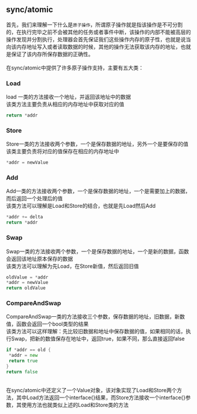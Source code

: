 ## sync/atomic
首先，我们来理解一下什么是`原子操作`，所谓原子操作就是指该操作是不可分割的，在执行完毕之前不会被其他的任务或者事件中断，该操作的内部不能被高层的操作发现并分割执行，处理器会首先保证我们这些操作内存的原子性，也就是说当向该内存地址写入或者读取数据的时候，其他的操作无法获取该内存的地址，也就是保证了该内存所保存数据的正确性。<br />
<br />在sync/atomic中提供了许多原子操作支持，主要有五大类：

### Load
load 一类的方法接收一个地址，并返回该地址中的数据<br />该类方法主要负责从相应的内存地址中获取对应的值
```go
return *addr
```

### Store
Store一类的方法接收两个参数，一个是保存数据的地址，另外一个是要保存的值<br />该类主要负责将对应的值保存在相应的内存地址中
```go
*addr = newValue
```

### Add
Add一类的方法接收两个参数，一个是保存数据的地址，一个是需要加上的数据，而后返回一个处理后的值<br />该类方法可以理解是Load和Store的结合，也就是先Load然后Add
```go
*addr += delta
return *addr
```

### Swap
Swap一类的方法接收两个参数，一个是保存数据的地址，一个是新的数据，函数会返回该地址原本保存的数据<br />该类方法可以理解为先Load，在Store新值，然后返回旧值
```go
oldValue = *addr
*addr = newValue
return oldValue
```

### CompareAndSwap
CompareAndSwap一类的方法接收三个参数，保存数据的地址，旧数据，新数值，函数会返回一个bool类型的结果<br />该类方法可以这样理解：先比较旧数据和地址中保存数据的值，如果相同的话，执行Swap，把新的数值保存在地址中，返回true，如果不同，那么直接返回false
```go
if *addr == old {
 *addr = new
 return true
}
return false
```

<br />在sync/atomic中还定义了一个Value对象，该对象实现了Load和Store两个方法，其中Load方法返回一个interface{}结果，而Store方法接收一个interface{}参数，其使用方法也就类似上述的Load和Store类的方法
